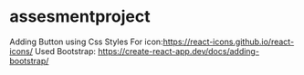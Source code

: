 # assesmentproject
Adding Button using Css Styles For icon:https://react-icons.github.io/react-icons/ Used Bootstrap: https://create-react-app.dev/docs/adding-bootstrap/
